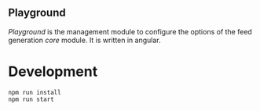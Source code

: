 Playground
----------

*Playground* is the management module to configure the options of the feed generation *core* module. It is written in angular.

# Development


```
npm run install
npm run start
```

